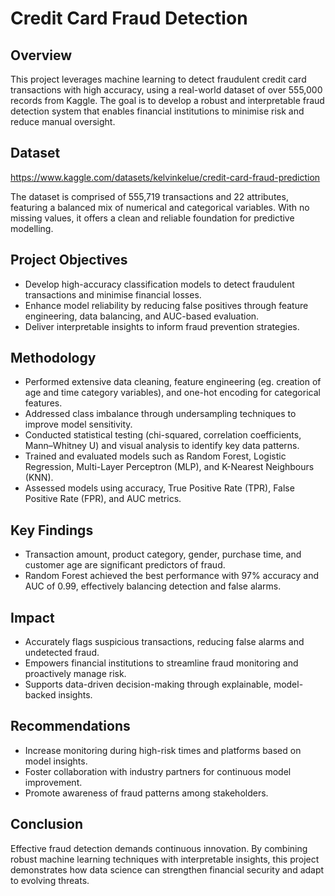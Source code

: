 # Credit Card Fraud Detection
## Overview
This project leverages machine learning to detect fraudulent credit card transactions with high accuracy, using a real-world dataset of over 555,000 records from Kaggle. The goal is to develop a robust and interpretable fraud detection system that enables financial institutions to minimise risk and reduce manual oversight.

## Dataset
[https://www.kaggle.com/datasets/kelvinkelue/credit-card-fraud-prediction ](url)

The dataset is comprised of 555,719 transactions and 22 attributes, featuring a balanced mix of numerical and categorical variables. With no missing values, it offers a clean and reliable foundation for predictive modelling.

## Project Objectives
- Develop high-accuracy classification models to detect fraudulent transactions and minimise financial losses.
- Enhance model reliability by reducing false positives through feature engineering, data balancing, and AUC-based evaluation.
- Deliver interpretable insights to inform fraud prevention strategies.

## Methodology
- Performed extensive data cleaning, feature engineering (eg. creation of age and time category variables), and one-hot encoding for categorical features.
- Addressed class imbalance through undersampling techniques to improve model sensitivity.
- Conducted statistical testing (chi-squared, correlation coefficients, Mann–Whitney U) and visual analysis to identify key data patterns.
- Trained and evaluated models such as Random Forest, Logistic Regression, Multi-Layer Perceptron (MLP), and K-Nearest Neighbours (KNN).
- Assessed models using accuracy, True Positive Rate (TPR), False Positive Rate (FPR), and AUC metrics.
  
## Key Findings
- Transaction amount, product category, gender, purchase time, and customer age are significant predictors of fraud.
- Random Forest achieved the best performance with 97% accuracy and AUC of 0.99, effectively balancing detection and false alarms.

## Impact
- Accurately flags suspicious transactions, reducing false alarms and undetected fraud.
- Empowers financial institutions to streamline fraud monitoring and proactively manage risk.
- Supports data-driven decision-making through explainable, model-backed insights.

## Recommendations
- Increase monitoring during high-risk times and platforms based on model insights.
- Foster collaboration with industry partners for continuous model improvement.
- Promote awareness of fraud patterns among stakeholders.

## Conclusion
Effective fraud detection demands continuous innovation. By combining robust machine learning techniques with interpretable insights, this project demonstrates how data science can strengthen financial security and adapt to evolving threats.

